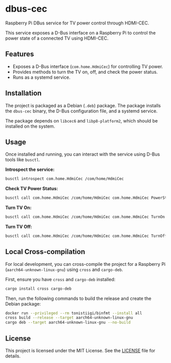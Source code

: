 # dbus-cec

Raspberry Pi DBus service for TV power control through HDMI-CEC.

This service exposes a D-Bus interface on a Raspberry Pi to control the power state of a connected TV using HDMI-CEC.

## Features

- Exposes a D-Bus interface (`com.home.HdmiCec`) for controlling TV power.
- Provides methods to turn the TV on, off, and check the power status.
- Runs as a systemd service.

## Installation

The project is packaged as a Debian (`.deb`) package. The package installs the `dbus-cec` binary, the D-Bus configuration file, and a systemd service.

The package depends on `libcec6` and `libp8-platform2`, which should be installed on the system.

## Usage

Once installed and running, you can interact with the service using D-Bus tools like `busctl`.

**Introspect the service:**

```bash
busctl introspect com.home.HdmiCec /com/home/HdmiCec
```

**Check TV Power Status:**

```bash
busctl call com.home.HdmiCec /com/home/HdmiCec com.home.HdmiCec PowerStatus
```

**Turn TV On:**

```bash
busctl call com.home.HdmiCec /com/home/HdmiCec com.home.HdmiCec TurnOn
```

**Turn TV Off:**

```bash
busctl call com.home.HdmiCec /com/home/HdmiCec com.home.HdmiCec TurnOff
```

## Local Cross-compilation

For local development, you can cross-compile the project for a Raspberry Pi (`aarch64-unknown-linux-gnu`) using `cross` and `cargo-deb`.

First, ensure you have `cross` and `cargo-deb` installed:

```bash
cargo install cross cargo-deb
```

Then, run the following commands to build the release and create the Debian package:

```bash
docker run --privileged --rm tonistiigi/binfmt --install all
cross build --release --target aarch64-unknown-linux-gnu
cargo deb --target aarch64-unknown-linux-gnu --no-build
```

## License

This project is licensed under the MIT License. See the [LICENSE](LICENSE) file for details.

